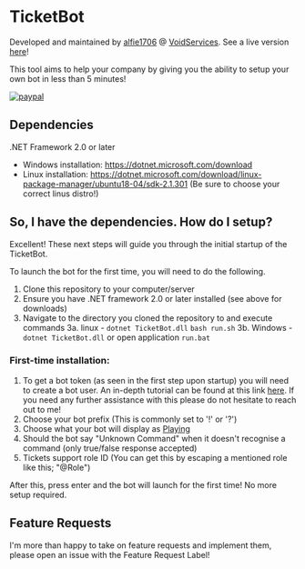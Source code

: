 
# TicketBot
Developed and maintained by [alfie1706](https://github.com/alfie1706) @ [VoidServices](https://github.com/VoidServices). See a live version [here](https://discordapp.com/oauth2/authorize?client_id=549348671989350427&scope=bot&permissions=8)!

This tool aims to help your company by giving you the ability to setup your own bot in less than 5 minutes!

[![paypal](https://www.paypalobjects.com/en_US/i/btn/btn_donateCC_LG.gif)](https://paypal.me/alfieturner1706)

## Dependencies
.NET Framework 2.0 or later

 - Windows installation: https://dotnet.microsoft.com/download
 - Linux installation: https://dotnet.microsoft.com/download/linux-package-manager/ubuntu18-04/sdk-2.1.301 (Be sure to choose your correct linus distro!)

## So, I have the dependencies. How do I setup?
Excellent! These next steps will guide you through the initial startup of the TicketBot.

To launch the bot for the first time, you will need to do the following.

 1. Clone this repository to your computer/server
 2. Ensure you have .NET framework 2.0 or later installed (see above for downloads)
 3. Navigate to the directory you cloned the repository to and execute commands
3a. linux - `dotnet TicketBot.dll` `bash run.sh`
3b. Windows - `dotnet TicketBot.dll` or open application `run.bat`

### First-time installation:
 1. To get a bot token (as seen in the first step upon startup) you will need to create a bot user. An in-depth tutorial can be found at this link [here](https://discordpy.readthedocs.io/en/rewrite/discord.html). If you need any further assistance with this please do not hesitate to reach out to me!
 2. Choose your bot prefix (This is commonly set to '!' or '?')
 3. Choose what your bot will display as [Playing](https://why-am-i-he.re/mEqQkd.png)
 4. Should the bot say "Unknown Command" when it doesn't recognise a command (only true/false response accepted)
 5. Tickets support role ID (You can get this by escaping a mentioned role like this; "\@Role")

After this, press enter and the bot will launch for the first time! No more setup required.
## Feature Requests
I'm more than happy to take on feature requests and implement them, please open an issue with the Feature Request Label!
